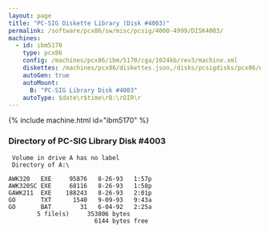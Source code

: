 ```yaml
---
layout: page
title: "PC-SIG Diskette Library (Disk #4003)"
permalink: /software/pcx86/sw/misc/pcsig/4000-4999/DISK4003/
machines:
  - id: ibm5170
    type: pcx86
    config: /machines/pcx86/ibm/5170/cga/1024kb/rev3/machine.xml
    diskettes: /machines/pcx86/diskettes.json,/disks/pcsigdisks/pcx86/diskettes.json
    autoGen: true
    autoMount:
      B: "PC-SIG Library Disk #4003"
    autoType: $date\r$time\rB:\rDIR\r
---
```


{% include machine.html id="ibm5170" %}

### Directory of PC-SIG Library Disk #4003

     Volume in drive A has no label
     Directory of A:\

    AWK320   EXE     95876   8-26-93   1:57p
    AWK320SC EXE     68116   8-26-93   1:58p
    GAWK211  EXE    188243   8-26-93   2:01p
    GO       TXT      1540   9-09-93   9:43a
    GO       BAT        31   6-04-92   2:25a
            5 file(s)     353806 bytes
                            6144 bytes free
